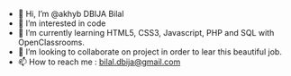 - 👋 Hi, I’m @akhyb DBIJA Bilal
- 👀 I’m interested in code
- 🌱 I’m currently learning HTML5, CSS3, Javascript, PHP and SQL with OpenClassrooms.
- 💞️ I’m looking to collaborate on project in order to lear this beautiful job.
- 📫 How to reach me  : bilal.dbija@gmail.com
<!---
akhyb/akhyb is a ✨ special ✨ repository because its `README.md` (this file) appears on your GitHub profile.
You can click the Preview link to take a look at your changes.
--->
